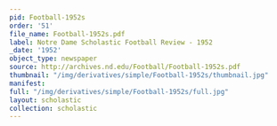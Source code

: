 ```yaml
---
pid: Football-1952s
order: '51'
file_name: Football-1952s.pdf
label: Notre Dame Scholastic Football Review - 1952
_date: '1952'
object_type: newspaper
source: http://archives.nd.edu/Football/Football-1952s.pdf
thumbnail: "/img/derivatives/simple/Football-1952s/thumbnail.jpg"
manifest:
full: "/img/derivatives/simple/Football-1952s/full.jpg"
layout: scholastic
collection: scholastic
---
```

